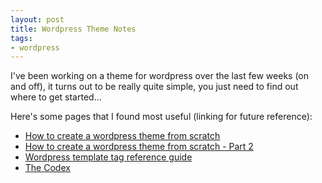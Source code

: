 ```yaml
---
layout: post
title: Wordpress Theme Notes
tags:
- wordpress
---
```


I've been working on a theme for wordpress over the last few weeks (on and off), it turns out to be really quite
simple, you just need to find out where to get started...

Here's some pages that I found most useful (linking for future reference):

* [How to create a wordpress theme from scratch](http://nettuts.com/site-builds/how-to-create-a-wordpress-theme-from-scratch/)
* [How to create a wordpress theme from scratch - Part 2](http://nettuts.com/working-with-cmss/how-to-create-a-wordpress-theme-from-scratch-part-2/)
* [Wordpress template tag reference guide](http://www.dbswebsite.com/design/wordpress-reference/)
* [The Codex](http://codex.wordpress.org/)
